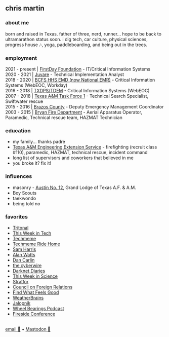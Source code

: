 ## chris martin
### about me
born and raised in Texas.  father of three, nerd, runner... hope to be back to ultramarathon status soon.  i dig tech, car culture, physical sciences, progress house 🎶, yoga, paddleboarding, and being out in the trees.

### employment
2021 - present | [FirstDay Foundation](https://firstday.foundation/) - IT/Critical Information Systems<br/>
2020 - 2021 | [Juvare](https://www.juvare.com/webeoc/) - Technical Implementation Analyst<br/>
2018 - 2020 | [BCFS HHS EMD (now National EMR)](https://nationalemr.us/) - Critical Information Systems (WebEOC, Workday)<br/>
2016 - 2018 | [TXDPS/TDEM](https://tdem.texas.gov/) - Critical Information Systems (WebEOC)<br/>
2007 - 2018 | [Texas A&M Task Force 1](https://texastaskforce1.org/) - Technical Search Specialist, Swiftwater rescue<br/>
2015 - 2016 | [Brazos County](http://brazosceoc.org) - Deputy Emergency Management Coordinator<br/>
2003 - 2015 | [Bryan Fire Department](https://www.bryantx.gov/fire/) - Aerial Apparatus Operator, Paramedic, Technical rescue team, HAZMAT Technician

### education
* my family... thanks padre<br/>
* [Texas A&M Engineering Extension Service](https://www.teex.org) - firefighting (recruit class #110), paramedic, HAZMAT, technical rescue, incident command
* long list of supervisors and coworkers that believed in me
* you broke it? fix it!

### influences
* masonry - [Austin No. 12](http://austinlodge12.com), Grand Lodge of Texas A.F. & A.M.<br/>
* Boy Scouts<br/>
* taekwondo<br/>
* being told no

### favorites
* [Tritonal](http://tritonalmusic.com)
* [This Week in Tech](https://twit.tv)
* [Techmeme](https://techmeme.com)
* [Techmeme Ride Home](https://news.techmeme.com/180306/podcast)
* [Sam Harris](https://samharris.org)
* [Alan Watts](https://alanwatts.org/)
* [Dan Carlin](https://www.dancarlin.com/)
* [the cyberwire](https://thecyberwire.com)
* [Darknet Diaries](https://darknetdiaries.com/)
* [This Week in Science](https://www.twis.org/)
* [Stratfor](https://worldview.stratfor.com/)
* [Council on Foreign Relations](https://www.cfr.org)
* [Find What Feels Good](https://fwfg.com/)
* [WeatherBrains](https://weatherbrains.com)
* [Jalopnik](https://jalopnik.com)
* [Wheel Bearings Podcast](https://wheelbearings.media)
* [Fireside Conference](https://firesideconf.com)
<br/><br/>

<a href="mailto:chris@chrismartintx.dev">email 📧</a> • <a rel="me" href="https://twit.social/@chrismartintx">Mastodon 🦣</a>
